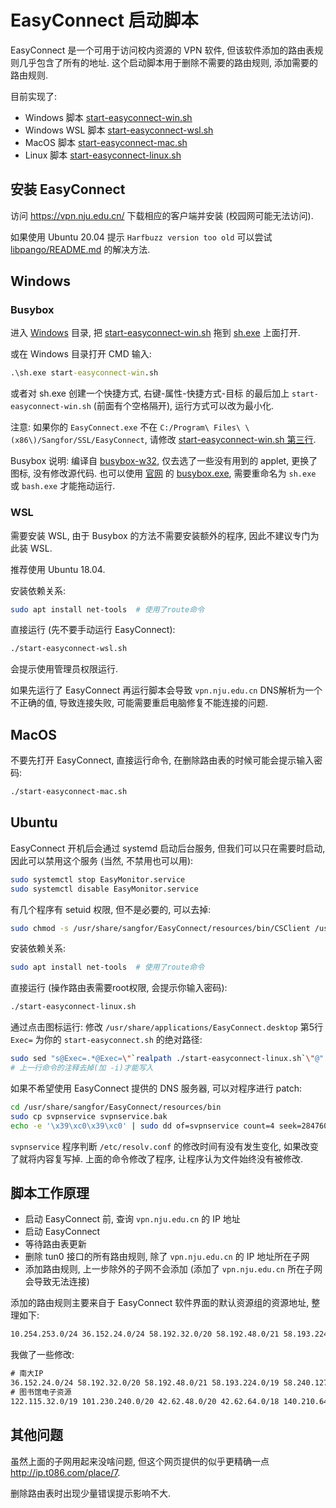 # EasyConnect 启动脚本

EasyConnect 是一个可用于访问校内资源的 VPN 软件, 但该软件添加的路由表规则几乎包含了所有的地址.
这个启动脚本用于删除不需要的路由规则, 添加需要的路由规则.

目前实现了:

- Windows 脚本 [start-easyconnect-win.sh](./Windows)
- Windows WSL 脚本 [start-easyconnect-wsl.sh](./start-easyconnect-wsl.sh)
- MacOS 脚本 [start-easyconnect-mac.sh](./start-easyconnect-mac.sh)
- Linux 脚本 [start-easyconnect-linux.sh](./start-easyconnect-linux.sh)

## 安装 EasyConnect

访问 <https://vpn.nju.edu.cn/> 下载相应的客户端并安装 (校园网可能无法访问).

如果使用 Ubuntu 20.04 提示 `Harfbuzz version too old`
可以尝试 [libpango/README.md](libpango/README.md) 的解决方法.

## Windows

### Busybox

进入 [Windows](./Windows) 目录,
把 [start-easyconnect-win.sh](./Windows/start-easyconnect-win.sh)
拖到 [sh.exe](./Windows/sh.exe) 上面打开.

或在 Windows 目录打开 CMD 输入:

```cmd
.\sh.exe start-easyconnect-win.sh
```

或者对 sh.exe 创建一个快捷方式,
右键-属性-快捷方式-目标 的最后加上 `start-easyconnect-win.sh` (前面有个空格隔开),
运行方式可以改为最小化.

注意: 如果你的 `EasyConnect.exe` 不在 `C:/Program\ Files\ \(x86\)/Sangfor/SSL/EasyConnect`,
请修改 [start-easyconnect-win.sh 第三行](https://github.com/tangruize/NJU-EasyConnect-Script/blob/master/Windows/start-easyconnect-win.sh#L3).

Busybox 说明: 编译自 [busybox-w32](https://github.com/rmyorston/busybox-w32),
仅去选了一些没有用到的 applet, 更换了图标, 没有修改源代码.
也可以使用 [官网](https://frippery.org/busybox/) 的
[busybox.exe](https://frippery.org/files/busybox/busybox.exe),
需要重命名为 `sh.exe` 或 `bash.exe` 才能拖动运行.

### WSL

需要安装 WSL, 由于 Busybox 的方法不需要安装额外的程序, 因此不建议专门为此装 WSL.

推荐使用 Ubuntu 18.04.

安装依赖关系:

```bash
sudo apt install net-tools  # 使用了route命令
```

直接运行 (先不要手动运行 EasyConnect):

```bash
./start-easyconnect-wsl.sh
```

会提示使用管理员权限运行.

如果先运行了 EasyConnect 再运行脚本会导致 `vpn.nju.edu.cn` DNS解析为一个不正确的值, 导致连接失败,
可能需要重启电脑修复不能连接的问题.

## MacOS

不要先打开 EasyConnect, 直接运行命令, 在删除路由表的时候可能会提示输入密码:

```bash
./start-easyconnect-mac.sh
```

## Ubuntu

EasyConnect 开机后会通过 systemd 启动后台服务, 但我们可以只在需要时启动, 因此可以禁用这个服务
(当然, 不禁用也可以用):

```bash
sudo systemctl stop EasyMonitor.service
sudo systemctl disable EasyMonitor.service
```

有几个程序有 setuid 权限, 但不是必要的, 可以去掉:

```bash
sudo chmod -s /usr/share/sangfor/EasyConnect/resources/bin/CSClient /usr/share/sangfor/EasyConnect/resources/bin/ECAgent
```

安装依赖关系:

```bash
sudo apt install net-tools  # 使用了route命令
```

直接运行 (操作路由表需要root权限, 会提示你输入密码):

```bash
./start-easyconnect-linux.sh
```

通过点击图标运行:
修改 `/usr/share/applications/EasyConnect.desktop` 第5行 `Exec=` 为你的 `start-easyconnect.sh` 的绝对路径:

```bash
sudo sed "s@Exec=.*@Exec=\"`realpath ./start-easyconnect-linux.sh`\"@" /usr/share/applications/EasyConnect.desktop #-i
# 上一行命令的注释去掉(加 -i)才能写入
```

如果不希望使用 EasyConnect 提供的 DNS 服务器, 可以对程序进行 patch:

```bash
cd /usr/share/sangfor/EasyConnect/resources/bin
sudo cp svpnservice svpnservice.bak
echo -e '\x39\xc0\x39\xc0' | sudo dd of=svpnservice count=4 seek=284760 oflag=seek_bytes iflag=count_bytes conv=notrunc  # 39 c0: cmp eax, eax
```

`svpnservice` 程序判断 `/etc/resolv.conf` 的修改时间有没有发生变化, 如果改变了就将内容复写掉.
上面的命令修改了程序, 让程序认为文件始终没有被修改.

## 脚本工作原理

- 启动 EasyConnect 前, 查询 `vpn.nju.edu.cn` 的 IP 地址
- 启动 EasyConnect
- 等待路由表更新
- 删除 tun0 接口的所有路由规则, 除了 `vpn.nju.edu.cn` 的 IP 地址所在子网
- 添加路由规则, 上一步除外的子网不会添加 (添加了 `vpn.nju.edu.cn` 所在子网会导致无法连接)

添加的路由规则主要来自于 EasyConnect 软件界面的默认资源组的资源地址, 整理如下:

```txt
10.254.253.0/24 36.152.24.0/24 58.192.32.0/20 58.192.48.0/21 58.193.224.0/19 58.240.127.0/27 112.25.191.64/26 114.212.0.0/16 172.0.0.0/8 180.209.0.0/20 202.119.32.0/19 202.127.247.0/24 202.38.126.160/28 202.38.2.0/23 210.28.128.0/20 210.29.240.0/20 211.162.26.0/27 211.162.81.0/25 218.94.142.0/24 219.219.112.0/20 221.6.40.128/25
```

我做了一些修改:

```txt
# 南大IP
36.152.24.0/24 58.192.32.0/20 58.192.48.0/21 58.193.224.0/19 58.240.127.0/27 112.25.191.64/26 114.212.0.0/16 172.0.0.0/8 180.209.0.0/20 202.38.2.0/23 202.38.126.160/28 202.119.32.0/19 202.127.247.0/24 210.28.0.0/14 211.162.26.0/27 211.162.81.0/25 218.94.142.0/24 219.219.112.0/20 221.6.40.128/25 222.94.3.0/24 222.94.208.0/24
# 图书馆电子资源
122.115.32.0/19 101.230.240.0/20 42.62.48.0/20 42.62.64.0/18 140.210.64.0/19 183.84.0.0/21 103.88.33.0/24 23.33.94.0/24 162.159.129.0/24 34.107.128.0/24 140.234.252.0/24 151.101.228.0/22 104.18.0.0/24 195.128.8.0/24 151.101.0.0/16 104.18.20.0/24 47.114.157.0/24
```

## 其他问题

虽然上面的子网用起来没啥问题, 但这个网页提供的似乎更精确一点 <http://ip.t086.com/place/7>.

删除路由表时出现少量错误提示影响不大.
